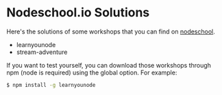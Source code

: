 # Nodeschool.io Solutions

Here's the solutions of some workshops that you can find on <a href="https://nodeschool.io"> nodeschool</a>.

  - learnyounode
  - stream-adventure
 
If you want to test yourself, you can download those workshops through npm (node is required) using the global option. For example:
```sh
$ npm install -g learnyounode
```